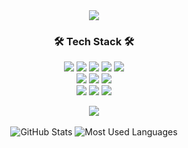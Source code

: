 <div align="center">
  <img src="https://capsule-render.vercel.app/api?type=waving&color=auto&height=200&section=header&text=Jinhyup-Mok;&fontSize=90" />
</div>
<h3 align="center">🛠 Tech Stack 🛠</h3>
<p align="center">
  <img src="https://img.shields.io/badge/Java-007396?style=flat-square&logo=Java&logoColor=white"/>
  <img src="https://img.shields.io/badge/C++-00599C?style=flat-square&logo=C%2B%2B&logoColor=white"/>
  <img src="https://img.shields.io/badge/Python-3766AB?style=flat-square&logo=Python&logoColor=white"/>
  <img src="https://img.shields.io/badge/Javascript-ffb13b?style=flat-square&logo=javascript&logoColor=white"/>
  <img src="https://img.shields.io/badge/Node.js-339933?style=flat-square&logo=Node.js&logoColor=white"/>
  <br>
  <img src="https://img.shields.io/badge/macOS-000000?style=flat-square&logo=Apple&logoColor=white"/>
  <img src="https://img.shields.io/badge/Linux-FCC624?style=flat-square&logo=Linux&logoColor=white"/>
  <img src="https://img.shields.io/badge/MSWindows-5E5E5E?style=flat-square&logo=Microsoft&logoColor=white"/>
  <br>
  <img src="https://img.shields.io/badge/HTML-1A2477?style=flat-square&logo=html5&logoColor=white"/>
  <img src="https://img.shields.io/badge/css-FABF15?style=flat-square&logo=css3&logoColor=white"/>
  <img src="https://img.shields.io/badge/Mysql-11B48A?style=flat-square&logo=MySql&logoColor=white"/>
</p>

<div align="center">
  <a href="https://solved.ac/mokjh1117">
    <img src="http://mazassumnida.wtf/api/v2/generate_badge?boj=mokjh1117"/>
  </a>
</div>

<br>

<!-- GitHub Stats -->
<div align="center">
  <img src="https://github-readme-stats.vercel.app/api?username=Jinhyup-Mok&show_icons=true&theme=calm&count_private=true" alt="GitHub Stats" />
  <img src="https://github-readme-stats.vercel.app/api/top-langs/?username=Jinhyup-Mok&layout=compact&theme=calm" alt="Most Used Languages" />
</div>


